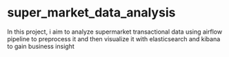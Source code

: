 # super_market_data_analysis
In this project, i aim to analyze supermarket transactional data using airflow pipeline to preprocess it and then visualize it with elasticsearch and kibana to gain business insight
